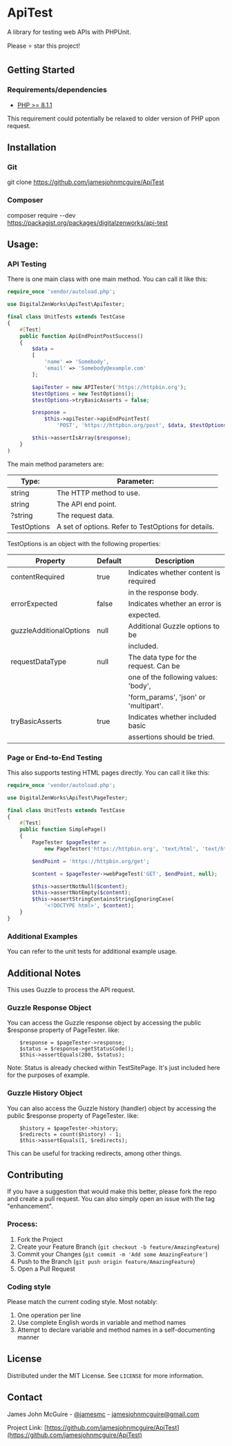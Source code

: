 # ApiTest
A library for testing web APIs with PHPUnit.

Please :star: star this project!

## Getting Started

### Requirements/dependencies

* [PHP >= 8.1.1](http://php.net/)

This requirement could potentially be relaxed to older version of PHP upon request.


## Installation
### Git
git clone https://github.com/jamesjohnmcguire/ApiTest

### Composer
composer require --dev https://packagist.org/packages/digitalzenworks/api-test

## Usage:

### API Testing

There is one main class with one main method.  You can call it like this:

```php
require_once 'vendor/autoload.php';

use DigitalZenWorks\ApiTest\ApiTester;

final class UnitTests extends TestCase
{
    #[Test]
    public function ApiEndPointPostSuccess()
    {
        $data =
        [
            'name' => 'Somebody',
            'email' => 'Somebody@example.com'
        ];

        $apiTester = new APITester('https://httpbin.org');
        $testOptions = new TestOptions();
        $testOptions->tryBasicAsserts = false;

        $response =
            $this->apiTester->apiEndPointTest(
                'POST', 'https://httpbin.org/post', $data, $testOptions);

        $this->assertIsArray($response);
    }
)
```

The main method parameters are:

| Type:       | Parameter:                                          |
| ----------- | --------------------------------------------------- |
| string      | The HTTP method to use.                             |
| string      | The API end point.                                  |
| ?string     | The request data.                                   |
| TestOptions | A set of options. Refer to TestOptions for details. |

TestOptions is an object with the following properties:

| Property                | Default | Description                            |
| ----------------------- | ------- | -------------------------------------- |
| contentRequired         | true    | Indicates whether content is required  |
|                         |         | in the response body.                  |
| errorExpected           | false   | Indicates whether an error is          |
|                         |         | expected.                              |
| guzzleAdditionalOptions | null    | Additional Guzzle options to be        |
|                         |         | included.                              |
| requestDataType         | null    | The data type for the request.  Can be |
|                         |         | one of the following values: 'body',   |
|                         |         | 'form_params', 'json' or 'multipart'.  |
| tryBasicAsserts         | true    | Indicates whether included basic       |
|                         |         | assertions should be tried.            |

### Page or End-to-End Testing

This also supports testing HTML pages directly.  You can call it like this:

```php
require_once 'vendor/autoload.php';

use DigitalZenWorks\ApiTest\PageTester;

final class UnitTests extends TestCase
{
    #[Test]
    public function SimplePage()
    {
        PageTester $pageTester =
            new PageTester('https://httpbin.org', 'text/html', 'text/html');

        $endPoint = 'https://httpbin.org/get';

        $content = $pageTester->webPageTest('GET', $endPoint, null);

        $this->assertNotNull($content);
        $this->assertNotEmpty($content);
        $this->assertStringContainsStringIgnoringCase(
            '<!DOCTYPE html>', $content);
    }
}
```
### Additional Examples

You can refer to the unit tests for additional example usage.


## Additional Notes
This uses Guzzle to process the API request.

### Guzzle Response Object

You can access the Guzzle response object by accessing the public $response property of PageTester. like:

```
    $response = $pageTester->response;
    $status = $response->getStatusCode();
    $this->assertEquals(200, $status);
```

Note: Status is already checked within TestSitePage. It's just included here for the purposes of example.

### Guzzle History Object

You can also access the Guzzle history (handler) object by accessing the public $response property of PageTester. like:

```
    $history = $pageTester->history;
    $redirects = count($history) - 1;
    $this->assertEquals(1, $redirects);
```

This can be useful for tracking redirects, among other things.

## Contributing

If you have a suggestion that would make this better, please fork the repo and create a pull request. You can also simply open an issue with the tag "enhancement".

### Process:

1. Fork the Project
2. Create your Feature Branch (`git checkout -b feature/AmazingFeature`)
3. Commit your Changes (`git commit -m 'Add some AmazingFeature'`)
4. Push to the Branch (`git push origin feature/AmazingFeature`)
5. Open a Pull Request

### Coding style
Please match the current coding style.  Most notably:  
1. One operation per line
2. Use complete English words in variable and method names
3. Attempt to declare variable and method names in a self-documenting manner


## License

Distributed under the MIT License. See `LICENSE` for more information.

## Contact

James John McGuire - [@jamesmc](https://twitter.com/jamesmc) - jamesjohnmcguire@gmail.com

Project Link: [https://github.com/jamesjohnmcguire/ApiTest](https://github.com/jamesjohnmcguire/ApiTest)

